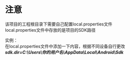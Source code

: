 # 注意

该项目的工程根目录下需要自己配置local.properties文件  
local.properties文件中存放的是项目的SDK路径  
  
实例：  
在local.properties文件中添加一下内容，根据不同设备自行更改  
***sdk.dir=C\:\\Users\\你的用户名\\AppData\\Local\\Android\\Sdk***